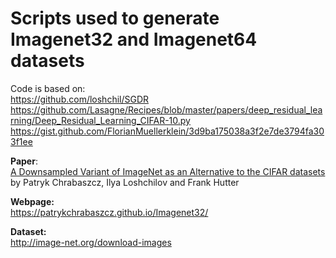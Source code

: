 # Scripts used to generate Imagenet32 and Imagenet64 datasets

Code is based on:  
https://github.com/loshchil/SGDR   https://github.com/Lasagne/Recipes/blob/master/papers/deep_residual_learning/Deep_Residual_Learning_CIFAR-10.py  
https://gist.github.com/FlorianMuellerklein/3d9ba175038a3f2e7de3794fa303f1ee  


**Paper**:  
[A Downsampled Variant of ImageNet as an Alternative to the CIFAR datasets](https://arxiv.org/abs/1707.08819) by Patryk Chrabaszcz, Ilya Loshchilov and Frank Hutter 

**Webpage:**  
https://patrykchrabaszcz.github.io/Imagenet32/

**Dataset:**  
http://image-net.org/download-images
